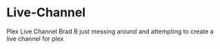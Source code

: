 # Live-Channel
Plex Live Channel
Brad B just messing around and attempting to create a live channel for plex
